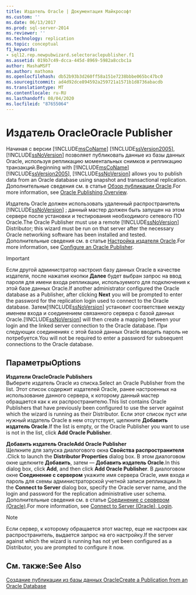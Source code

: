 ```yaml
---
title: Издатель Oracle | Документация Майкрософт
ms.custom: ''
ms.date: 06/13/2017
ms.prod: sql-server-2014
ms.reviewer: ''
ms.technology: replication
ms.topic: conceptual
f1_keywords:
- sql12.rep.newpubwizard.selectoraclepublisher.f1
ms.assetid: 019b7c49-dcca-445d-8969-5982a8ccbc1a
author: MashaMSFT
ms.author: mathoma
ms.openlocfilehash: db52b93b3d260ff58a151e7238bbbe065bc47bc0
ms.sourcegitcommit: ad4d92dce894592a259721a1571b1d8736abacdb
ms.translationtype: MT
ms.contentlocale: ru-RU
ms.lasthandoff: 08/04/2020
ms.locfileid: "87655064"
---
```

# <a name="oracle-publisher"></a><span data-ttu-id="d3589-102">Издатель Oracle</span><span class="sxs-lookup"><span data-stu-id="d3589-102">Oracle Publisher</span></span>
  <span data-ttu-id="d3589-103">Начиная с версии [!INCLUDE[msCoName](../../includes/msconame-md.md)] [!INCLUDE[ssVersion2005](../../includes/ssversion2005-md.md)], [!INCLUDE[ssNoVersion](../../includes/ssnoversion-md.md)] позволяет публиковать данные из базы данных Oracle, используя репликацию моментальных снимков и репликацию транзакций.</span><span class="sxs-lookup"><span data-stu-id="d3589-103">Beginning with [!INCLUDE[msCoName](../../includes/msconame-md.md)] [!INCLUDE[ssVersion2005](../../includes/ssversion2005-md.md)], [!INCLUDE[ssNoVersion](../../includes/ssnoversion-md.md)] allows you to publish data from an Oracle database using snapshot and transactional replication.</span></span> <span data-ttu-id="d3589-104">Дополнительные сведения см. в статье [Обзор публикации Oracle](non-sql/oracle-publishing-overview.md).</span><span class="sxs-lookup"><span data-stu-id="d3589-104">For more information, see [Oracle Publishing Overview](non-sql/oracle-publishing-overview.md).</span></span>  
  
 <span data-ttu-id="d3589-105">Издатель Oracle должен использовать удаленный распространитель [!INCLUDE[ssNoVersion](../../includes/ssnoversion-md.md)] ; данный мастер должен быть запущен на этом сервере после установки и тестирования необходимого сетевого ПО Oracle.</span><span class="sxs-lookup"><span data-stu-id="d3589-105">The Oracle Publisher must use a remote [!INCLUDE[ssNoVersion](../../includes/ssnoversion-md.md)] Distributor; this wizard must be run on that server after the necessary Oracle networking software has been installed and tested.</span></span> <span data-ttu-id="d3589-106">Дополнительные сведения см. в статье [Настройка издателя Oracle](non-sql/configure-an-oracle-publisher.md).</span><span class="sxs-lookup"><span data-stu-id="d3589-106">For more information, see [Configure an Oracle Publisher](non-sql/configure-an-oracle-publisher.md).</span></span>  
  
> [!IMPORTANT]  
>  <span data-ttu-id="d3589-107">Если другой администратор настроил базу данных Oracle в качестве издателя, после нажатия кнопки **Далее** будет выбран запрос на ввод пароля для имени входа репликации, используемого для подключения к этой базе данных Oracle.</span><span class="sxs-lookup"><span data-stu-id="d3589-107">If another administrator configured the Oracle database as a Publisher, after clicking **Next** you will be prompted to enter the password for the replication login used to connect to the Oracle database.</span></span> <span data-ttu-id="d3589-108">Затем[!INCLUDE[ssNoVersion](../../includes/ssnoversion-md.md)] установит соответствие между именем входа и соединением связанного сервера с базой данных Oracle.</span><span class="sxs-lookup"><span data-stu-id="d3589-108">[!INCLUDE[ssNoVersion](../../includes/ssnoversion-md.md)] will then create a mapping between your login and the linked server connection to the Oracle database.</span></span> <span data-ttu-id="d3589-109">При следующих соединениях с этой базой данных Oracle вводить пароль не потребуется.</span><span class="sxs-lookup"><span data-stu-id="d3589-109">You will not be required to enter a password for subsequent connections to the Oracle database.</span></span>  
  
## <a name="options"></a><span data-ttu-id="d3589-110">Параметры</span><span class="sxs-lookup"><span data-stu-id="d3589-110">Options</span></span>  
 <span data-ttu-id="d3589-111">**Издатели Oracle**</span><span class="sxs-lookup"><span data-stu-id="d3589-111">**Oracle Publishers**</span></span>  
 <span data-ttu-id="d3589-112">Выберите издатель Oracle из списка.</span><span class="sxs-lookup"><span data-stu-id="d3589-112">Select an Oracle Publisher from the list.</span></span> <span data-ttu-id="d3589-113">Этот список содержит издателей Oracle, ранее настроенных на использование данного сервера, к которому данный мастер обращается как к их распространителю.</span><span class="sxs-lookup"><span data-stu-id="d3589-113">This list contains Oracle Publishers that have previously been configured to use the server against which the wizard is running as their Distributor.</span></span> <span data-ttu-id="d3589-114">Если этот список пуст или нужный издатель Oracle в нем отсутствует, щелкните **Добавить издатель Oracle**.</span><span class="sxs-lookup"><span data-stu-id="d3589-114">If the list is empty, or the Oracle Publisher you want to use is not in the list, click **Add Oracle Publisher**.</span></span>  
  
 <span data-ttu-id="d3589-115">**Добавить издатель Oracle**</span><span class="sxs-lookup"><span data-stu-id="d3589-115">**Add Oracle Publisher**</span></span>  
 <span data-ttu-id="d3589-116">Щелкните для запуска диалогового окна **Свойства распространителя** .</span><span class="sxs-lookup"><span data-stu-id="d3589-116">Click to launch the **Distributor Properties** dialog box.</span></span> <span data-ttu-id="d3589-117">В этом диалоговом окне щелкните **Добавить**, затем — **Добавить издатель Oracle**.</span><span class="sxs-lookup"><span data-stu-id="d3589-117">In this dialog box, click **Add**, and then click **Add Oracle Publisher**.</span></span> <span data-ttu-id="d3589-118">В диалоговом окне **Соединение с сервером** укажите имя сервера Oracle, имя входа и пароль для схемы администраторской учетной записи репликации.</span><span class="sxs-lookup"><span data-stu-id="d3589-118">In the **Connect to Server** dialog box, specify the Oracle server name, and the login and password for the replication administrative user schema.</span></span> <span data-ttu-id="d3589-119">Дополнительные сведения см. в статье [Соединение с сервером (Oracle)](connect-to-server-oracle-login.md).</span><span class="sxs-lookup"><span data-stu-id="d3589-119">For more information, see [Connect to Server &#40;Oracle&#41;, Login](connect-to-server-oracle-login.md).</span></span>  
  
> [!NOTE]  
>  <span data-ttu-id="d3589-120">Если сервер, к которому обращается этот мастер, еще не настроен как распространитель, выдается запрос на его настройку.</span><span class="sxs-lookup"><span data-stu-id="d3589-120">If the server against which the wizard is running has not yet been configured as a Distributor, you are prompted to configure it now.</span></span>  
  
## <a name="see-also"></a><span data-ttu-id="d3589-121">См. также:</span><span class="sxs-lookup"><span data-stu-id="d3589-121">See Also</span></span>  
 [<span data-ttu-id="d3589-122">Создание публикации из базы данных Oracle</span><span class="sxs-lookup"><span data-stu-id="d3589-122">Create a Publication from an Oracle Database</span></span>](publish/create-a-publication-from-an-oracle-database.md)   

  
  

